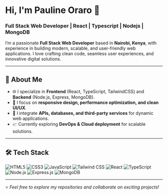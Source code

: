 # Hi, I'm Pauline Oraro 👋  
### Full Stack Web Developer | React | Typescript | Nodejs | MongoDB  

I’m a passionate **Full Stack Web Developer** based in **Nairobi, Kenya**, with experience in building modern, scalable, and user-friendly web applications. I love crafting clean code, seamless user experiences, and innovative digital solutions.  

---

## 🚀 About Me  
- 🌐 I specialize in **Frontend** (React, TypeScript, TailwindCSS) and **Backend** (Node.js, Express, MongoDB).  
- 🎨 I focus on **responsive design, performance optimization, and clean UI/UX**.  
- 🔗 I integrate **APIs, databases, and third-party services** for dynamic web applications.  
- 📈 Currently exploring **DevOps & Cloud deployment** for scalable solutions.  

---

## 🛠️ Tech Stack  
![HTML5](https://img.shields.io/badge/HTML5-E34F26?style=for-the-badge&logo=html5&logoColor=white)
![CSS3](https://img.shields.io/badge/CSS3-1572B6?style=for-the-badge&logo=css3&logoColor=white)
![JavaScript](https://img.shields.io/badge/JavaScript-F7DF1E?style=for-the-badge&logo=javascript&logoColor=black)
![Tailwind CSS](https://img.shields.io/badge/Tailwind_CSS-38B2AC?style=for-the-badge&logo=tailwind-css&logoColor=white)
![React](https://img.shields.io/badge/React-20232A?style=for-the-badge&logo=react&logoColor=61DAFB)
![TypeScript](https://img.shields.io/badge/TypeScript-3178C6?style=for-the-badge&logo=typescript&logoColor=white)
![Node.js](https://img.shields.io/badge/Node.js-43853D?style=for-the-badge&logo=node-dot-js&logoColor=white)
![Express.js](https://img.shields.io/badge/Express.js-000000?style=for-the-badge&logo=express&logoColor=white)
![MongoDB](https://img.shields.io/badge/MongoDB-4EA94B?style=for-the-badge&logo=mongodb&logoColor=white)

---

⭐️ *Feel free to explore my repositories and collaborate on exciting projects!*  

